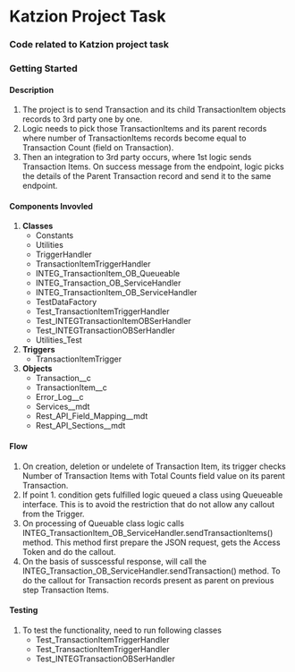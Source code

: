 # Katzion Project Task 
### Code related to Katzion project task

### Getting Started

#### Description
1. The project is to send Transaction and its child TransactionItem objects records to 3rd party one by one. 
2. Logic needs to pick those TransactionItems and its parent records where number of TransactionItems records become equal to Transaction Count (field on Transaction).
3. Then an integration to 3rd party occurs, where 1st logic sends Transaction Items. On success message from the endpoint, logic picks the details of the Parent Transaction record and send it to the same endpoint.

#### Components Invovled
1. **Classes**
    - Constants
    - Utilities
    - TriggerHandler
    - TransactionItemTriggerHandler
    - INTEG_TransactionItem_OB_Queueable
    - INTEG_Transaction_OB_ServiceHandler
    - INTEG_TransactionItem_OB_ServiceHandler
    - TestDataFactory
    - Test_TransactionItemTriggerHandler
    - Test_INTEGTransactionItemOBSerHandler
    - Test_INTEGTransactionOBSerHandler
    - Utilities_Test
 2. **Triggers**
    - TransactionItemTrigger
 3. **Objects**
    - Transaction__c
    - TransactionItem__c
    - Error_Log__c
    - Services__mdt
    - Rest_API_Field_Mapping__mdt
    - Rest_API_Sections__mdt
  
  #### Flow
  1. On creation, deletion or undelete of Transaction Item, its trigger checks Number of Transaction Items with Total Counts field value on its parent Transaction.
  2. If point 1. condition gets fulfilled logic queued a class using Queueable interface. This is to avoid the restriction that do not allow any callout from the Trigger.
  3. On processing of Queuable class logic calls INTEG_TransactionItem_OB_ServiceHandler.sendTransactionItems() method. This method first prepare the JSON request, gets the Access Token and do the callout. 
  4. On the basis of susscessful response, will call the INTEG_Transaction_OB_ServiceHandler.sendTransaction() method. To do the callout for Transaction records present as parent on previous step Transaction Items.
  
  #### Testing
  1. To test the functionality, need to run following classes
     - Test_TransactionItemTriggerHandler
     - Test_TransactionItemTriggerHandler
     - Test_INTEGTransactionOBSerHandler
  
 
